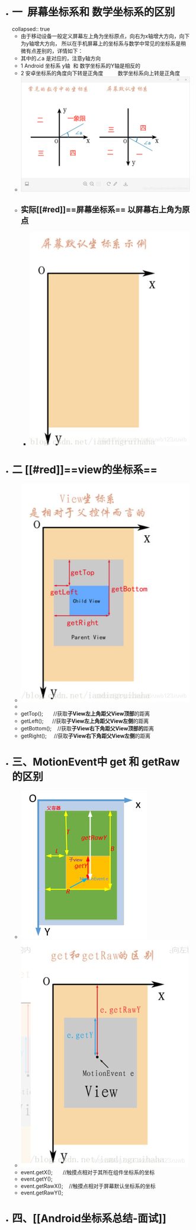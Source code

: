 - # 一  屏幕坐标系和 数学坐标系的区别
  collapsed:: true
	- 由于移动设备一般定义屏幕左上角为坐标原点，向右为x轴增大方向，向下为y轴增大方向， 所以在手机屏幕上的坐标系与数学中常见的坐标系是稍微有点差别的，详情如下：
	- 其中的∠a 是对应的，注意y轴方向
	- 1 Android 坐标系 y轴  和 数学坐标系的Y轴是相反的
	- 2 安卓坐标系的角度向下转是正角度          数学坐标系向上转是正角度
	- ![坐标系.png](../assets/坐标系_1690983907067_0.png)
	- ## 实际[[#red]]==屏幕坐标系== 以屏幕右上角为原点
		- ![坐标系1.png](../assets/坐标系1_1690983957443_0.png)
- # 二 [[#red]]==**view的坐标系**==
	- ![view坐标系.png](../assets/view坐标系_1690984046056_0.png)
	-
	- getTop();       //获取**子View左上角距父View顶部**的距离
	- getLeft();      //获取**子View左上角距父View左侧**的距离
	- getBottom();    //获取**子View右下角距父View顶部的**距离
	- getRight();     //获取**子View右下角距父View左侧**的距离
- # 三、MotionEvent中 get 和 getRaw 的区别
	- ![image.png](../assets/image_1690988101548_0.png)
	- ![getraw.png](../assets/getraw_1690984108922_0.png)
	- event.getX();       //触摸点相对于其所在组件坐标系的坐标
	- event.getY();
	- event.getRawX();    //触摸点相对于屏幕默认坐标系的坐标
	- event.getRawY();
- # 四、[[Android坐标系总结-面试]]